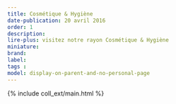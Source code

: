 ```yaml
---
title: Cosmétique & Hygiène
date-publication: 20 avril 2016
order: 1
description: 
lire-plus: visitez notre rayon Cosmétique & Hygiène
miniature: 
brand: 
label:
tags : 
model: display-on-parent-and-no-personal-page
---
```


<!-- ******************************** -->
<!-- **** intro rayon **** -->



<!-- **** fin intro rayon ********* -->
<!-- ****************************** -->
<!--fin-excerpt-->

{% include coll_ext/main.html %}

